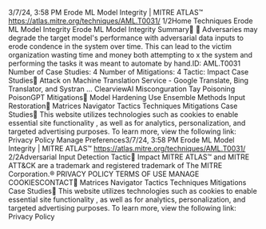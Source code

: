3/7/24, 3:58 PM Erode ML Model Integrity | MITRE ATLAS™
https://atlas.mitre.org/techniques/AML.T0031/ 1/2Home Techniques Erode ML Model Integrity
Erode ML Model Integrity
Summary󰅂 󰅂
Adversaries may degrade the target model's performance
with adversarial data inputs to erode con dence in the
system over time. This can lead to the victim organization
wasting time and money both attempting to  x the system
and performing the tasks it was meant to automate by
hand.ID: AML.T0031
Number of Case Studies: 4
Number of Mitigations: 4
Tactic: Impact
Case Studies󰅀
Attack on Machine Translation Service - Google Translate, Bing Translator, and Systran …
ClearviewAI Miscon guration
Tay Poisoning
PoisonGPT
Mitigations󰅀
Model Hardening
Use Ensemble Methods
Input Restoration󰍜 Matrices Navigator Tactics Techniques Mitigations Case Studies󰍝
This website utilizes technologies such as cookies to enable essential site functionality , as well as
for analytics, personalization, and targeted advertising purposes. To learn more, view the following
link: Privacy Policy
Manage Preferences3/7/24, 3:58 PM Erode ML Model Integrity | MITRE ATLAS™
https://atlas.mitre.org/techniques/AML.T0031/ 2/2Adversarial Input Detection
Tactic󰅀
Impact
MITRE ATLAS™ and MITRE ATT&CK are a trademark and registered
trademark of The MITRE Corporation.®
PRIVACY POLICY TERMS OF USE MANAGE COOKIESCONTACT󰍜 Matrices Navigator Tactics Techniques Mitigations Case Studies󰍝
This website utilizes technologies such as cookies to enable essential site functionality , as well as
for analytics, personalization, and targeted advertising purposes. To learn more, view the following
link: Privacy Policy